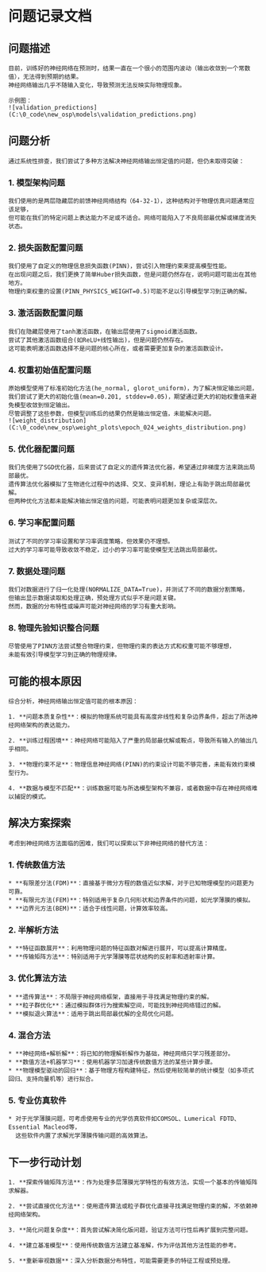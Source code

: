 # 问题记录文档
## 问题描述
    目前，训练好的神经网络在预测时，结果一直在一个很小的范围内波动（输出收敛到一个常数值），无法得到预期的结果。
    神经网络输出几乎不随输入变化，导致预测无法反映实际物理现象。
    
    示例图：
    ![validation_predictions](C:\0_code\new_osp\models\validation_predictions.png)

## 问题分析
    通过系统性排查，我们尝试了多种方法解决神经网络输出恒定值的问题，但仍未取得突破：

### 1. 模型架构问题
    我们使用的是两层隐藏层的前馈神经网络结构（64-32-1），这种结构对于物理仿真问题通常应该足够，
    但可能在我们的特定问题上表达能力不足或不适合。网络可能陷入了不良局部最优解或梯度消失状态。

### 2. 损失函数配置问题
    我们使用了自定义的物理信息损失函数(PINN)，尝试引入物理约束来提高模型性能。
    在出现问题之后，我们更换了简单Huber损失函数，但是问题仍然存在，说明问题可能出在其他地方。
    物理约束权重的设置(PINN_PHYSICS_WEIGHT=0.5)可能不足以引导模型学习到正确的解。

### 3. 激活函数配置问题
    我们在隐藏层使用了tanh激活函数，在输出层使用了sigmoid激活函数。
    尝试了其他激活函数组合(如ReLU+线性输出)，但是问题仍然存在。
    这可能表明激活函数选择不是问题的核心所在，或者需要更加复杂的激活函数设计。

### 4. 权重初始值配置问题
    原始模型使用了标准初始化方法(he_normal, glorot_uniform)，为了解决恒定输出问题，
    我们尝试了更大的初始化值(mean=0.201, stddev=0.05)，期望通过更大的初始权重值来避免模型收敛到恒定输出。
    尽管调整了这些参数，但模型训练后的结果仍然是输出恒定值，未能解决问题。
    ![weight_distribution](C:\0_code\new_osp\weight_plots\epoch_024_weights_distribution.png)

### 5. 优化器配置问题
    我们先使用了SGD优化器，后来尝试了自定义的遗传算法优化器，希望通过非梯度方法来跳出局部最优。
    遗传算法优化器模拟了生物进化过程中的选择、交叉、变异机制，理论上有助于跳出局部最优解。
    但两种优化方法都未能解决输出恒定值的问题，可能表明问题更加复杂或深层次。

### 6. 学习率配置问题
    测试了不同的学习率设置和学习率调度策略，但效果仍不理想。
    过大的学习率可能导致收敛不稳定，过小的学习率可能使模型无法跳出局部最优。

### 7. 数据处理问题
    我们对数据进行了归一化处理(NORMALIZE_DATA=True)，并测试了不同的数据分割策略，
    但输出显示数据读取和处理正确，预处理方式似乎不是问题关键。
    然而，数据的分布特性或噪声可能对神经网络的学习有重大影响。

### 8. 物理先验知识整合问题
    尽管使用了PINN方法尝试整合物理约束，但物理约束的表达方式和权重可能不够理想，
    未能有效引导模型学习到正确的物理规律。

## 可能的根本原因
    综合分析，神经网络输出恒定值可能的根本原因：
    
    1. **问题本质复杂性**：模拟的物理系统可能具有高度非线性和复杂边界条件，超出了所选神经网络架构的表达能力。
    
    2. **训练过程困境**：神经网络可能陷入了严重的局部最优解或鞍点，导致所有输入的输出几乎相同。
    
    3. **物理约束不足**：物理信息神经网络(PINN)的约束设计可能不够完善，未能有效约束模型行为。
    
    4. **数据与模型不匹配**：训练数据可能与所选模型架构不兼容，或者数据中存在神经网络难以捕捉的模式。

## 解决方案探索
    考虑到神经网络方法面临的困难，我们可以探索以下非神经网络的替代方法：

### 1. 传统数值方法
    * **有限差分法(FDM)**：直接基于微分方程的数值近似求解，对于已知物理模型的问题更为可靠。
    * **有限元方法(FEM)**：特别适用于复杂几何形状和边界条件的问题，如光学薄膜的模拟。
    * **边界元方法(BEM)**：适合于线性问题，计算效率较高。

### 2. 半解析方法
    * **特征函数展开**：利用物理问题的特征函数对解进行展开，可以提高计算精度。
    * **传输矩阵方法**：特别适用于光学薄膜等层状结构的反射率和透射率计算。

### 3. 优化算法方法
    * **遗传算法**：不局限于神经网络框架，直接用于寻找满足物理约束的解。
    * **粒子群优化**：通过模拟群体行为搜索解空间，可能找到神经网络错过的解。
    * **模拟退火算法**：适用于跳出局部最优解的全局优化问题。

### 4. 混合方法
    * **神经网络+解析解**：将已知的物理解析解作为基础，神经网络只学习残差部分。
    * **数值方法+机器学习**：使用机器学习加速传统数值方法的某些计算步骤。
    * **物理模型驱动的回归**：基于物理方程构建特征，然后使用较简单的统计模型（如多项式回归、支持向量机等）进行拟合。

### 5. 专业仿真软件
    * 对于光学薄膜问题，可考虑使用专业的光学仿真软件如COMSOL、Lumerical FDTD、Essential Macleod等，
      这些软件内置了求解光学薄膜传输问题的高效算法。

## 下一步行动计划
    1. **探索传输矩阵方法**：作为处理多层薄膜光学特性的有效方法，实现一个基本的传输矩阵求解器。
    
    2. **尝试直接优化方法**：使用遗传算法或粒子群优化直接寻找满足物理约束的解，不依赖神经网络架构。
    
    3. **简化问题复杂度**：首先尝试解决简化版问题，验证方法可行性后再扩展到完整问题。
    
    4. **建立基准模型**：使用传统数值方法建立基准解，作为评估其他方法性能的参考。
    
    5. **重新审视数据**：深入分析数据分布特性，可能需要更多的特征工程或预处理。
